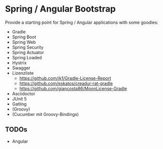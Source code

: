 Spring / Angular Bootstrap
=========

Provide a starting point for Spring / Angular applications with some goodies:
 - Gradle
 - Spring Boot
 - Spring Web
 - Spring Security
 - Spring Actuator
 - Spring Loaded
 - Hystrix
 - Swagger
 - Lizenzliste
    - https://github.com/jk1/Gradle-License-Report
    - https://github.com/eskatos/creadur-rat-gradle
    - https://github.com/giancosta86/MoonLicense-Gradle
 - Asciidoctor
 - JUnit 5
 - Gatling
 - (Groovy)
 - (Cucumber mit Groovy-Bindings)

TODOs
-----
 - Angular
